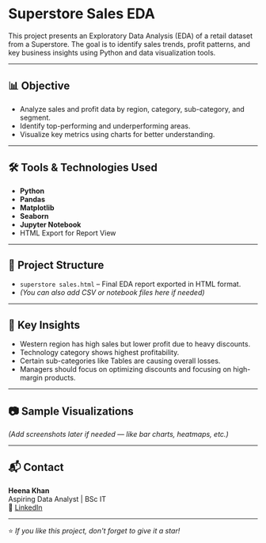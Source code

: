 # Superstore Sales EDA

This project presents an Exploratory Data Analysis (EDA) of a retail dataset from a Superstore. The goal is to identify sales trends, profit patterns, and key business insights using Python and data visualization tools.

---

## 📊 Objective

- Analyze sales and profit data by region, category, sub-category, and segment.
- Identify top-performing and underperforming areas.
- Visualize key metrics using charts for better understanding.

---

## 🛠️ Tools & Technologies Used

- **Python**
- **Pandas**
- **Matplotlib**
- **Seaborn**
- **Jupyter Notebook**
- HTML Export for Report View

---

## 📁 Project Structure

- `superstore sales.html` – Final EDA report exported in HTML format.
- *(You can also add CSV or notebook files here if needed)*

---

## 📌 Key Insights

- Western region has high sales but lower profit due to heavy discounts.
- Technology category shows highest profitability.
- Certain sub-categories like Tables are causing overall losses.
- Managers should focus on optimizing discounts and focusing on high-margin products.

---

## 📷 Sample Visualizations

*(Add screenshots later if needed — like bar charts, heatmaps, etc.)*

---

## 📬 Contact

**Heena Khan**  
Aspiring Data Analyst | BSc IT  
📧 [LinkedIn](https://www.linkedin.com/in/heena-khan-1942b9353)

---

⭐ *If you like this project, don't forget to give it a star!*


